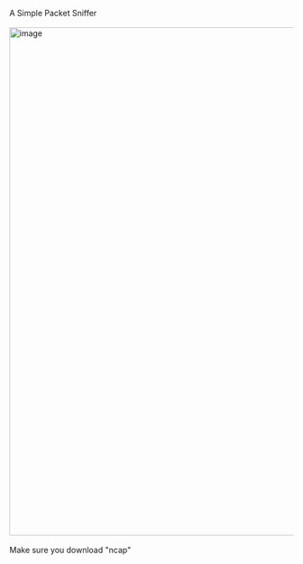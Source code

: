 A Simple Packet Sniffer
<br></br>
<img width="1238" height="901" alt="image" src="https://github.com/user-attachments/assets/36695abd-79d8-4fd4-b686-c0ce8d19e523" />
<br></br>
Make sure you download "ncap"
